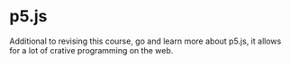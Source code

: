 # p5.js

Additional to revising this course, go and learn more about p5.js, it allows for a lot of crative programming on the web.
